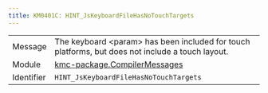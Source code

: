 ```yaml
---
title: KM0401C: HINT_JsKeyboardFileHasNoTouchTargets
---
```


|            |           |
|------------|---------- |
| Message    | The keyboard &lt;param&gt; has been included for touch platforms, but does not include a touch layout\. |
| Module     | [kmc-package.CompilerMessages](kmc-package.compilermessages) |
| Identifier | `HINT_JsKeyboardFileHasNoTouchTargets` |


